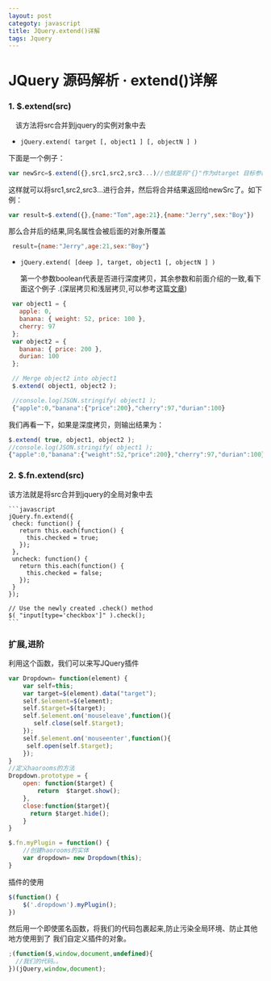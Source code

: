 ```yaml
---
layout: post
categoty: javascript
title: JQuery.extend()详解
tags: Jquery
---
```


# JQuery 源码解析 · extend()详解

### 1. $.extend(src)
 　该方法将src合并到jquery的实例对象中去　
 - `jQuery.extend( target [, object1 ] [, objectN ] )`

 下面是一个例子：

 ```javascript
 var newSrc=$.extend({},src1,src2,src3...)//也就是将"{}"作为dtarget 目标参数。
 ```
  这样就可以将src1,src2,src3...进行合并，然后将合并结果返回给newSrc了。如下例：
 ``` javascript
 var result=$.extend({},{name:"Tom",age:21},{name:"Jerry",sex:"Boy"})

 ```
  那么合并后的结果,同名属性会被后面的对象所覆盖
 ```javascript
  result={name:"Jerry",age:21,sex:"Boy"}
```

- `jQuery.extend( [deep ], target, object1 [, objectN ] )`

  第一个参数boolean代表是否进行深度拷贝，其余参数和前面介绍的一致,看下面这个例子
.(深层拷贝和浅层拷贝,可以参考这篇[文章](TODO:同一个目录下的文章如何链接))
 ```javascript
  var object1 = {
    apple: 0,
    banana: { weight: 52, price: 100 },
    cherry: 97
  };
  var object2 = {
    banana: { price: 200 },
    durian: 100
  };

  // Merge object2 into object1
  $.extend( object1, object2 );

  //console.log(JSON.stringify( object1 );
  {"apple":0,"banana":{"price":200},"cherry":97,"durian":100}
  ```
  我们再看一下，如果是深度拷贝，则输出结果为：
  ```javascript
  $.extend( true, object1, object2 );
  //console.log(JSON.stringify( object1 );
  {"apple":0,"banana":{"weight":52,"price":200},"cherry":97,"durian":100}
  ```

### 2. $.fn.extend(src)
  该方法就是将src合并到jquery的全局对象中去

    ```javascript
    jQuery.fn.extend({
     check: function() {
       return this.each(function() {
         this.checked = true;
       });
     },
     uncheck: function() {
       return this.each(function() {
         this.checked = false;
       });
     }
    });

    // Use the newly created .check() method
    $( "input[type='checkbox']" ).check();
    ```

  ### 扩展,进阶
  利用这个函数，我们可以来写JQuery插件
  ```javascript
  var Dropdown= function(element) {
      var self=this;
      var target=$(element).data("target");
      self.$element=$(element);
      self.$target=$(target);
      self.$element.on('mouseleave',function(){
         self.close(self.$target);
      });
      self.$element.on('mouseenter',function(){
       self.open(self.$target);
      });
  }
  //定义haorooms的方法
  Dropdown.prototype = {
      open: function($target) {
          return  $target.show();
      },
      close:function($target){
        return $target.hide();
      }
  }
  ```

  ```javascript
  $.fn.myPlugin = function() {
      //创建haorooms的实体
      var dropdown= new Dropdown(this);
  }
  ```
  插件的使用
  ```javascript
  $(function() {
      $('.dropdown').myPlugin();
  })
  ```
然后用一个即使匿名函数，将我们的代码包裹起来,防止污染全局环境、防止其他地方使用到了 我们自定义插件的对象。
  ```javascript
  ;(function($,window,document,undefined){
    //我们的代码。。
  })(jQuery,window,document);

  ```
